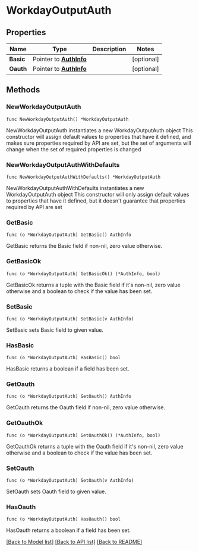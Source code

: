 # WorkdayOutputAuth

## Properties

Name | Type | Description | Notes
------------ | ------------- | ------------- | -------------
**Basic** | Pointer to [**AuthInfo**](AuthInfo.md) |  | [optional] 
**Oauth** | Pointer to [**AuthInfo**](AuthInfo.md) |  | [optional] 

## Methods

### NewWorkdayOutputAuth

`func NewWorkdayOutputAuth() *WorkdayOutputAuth`

NewWorkdayOutputAuth instantiates a new WorkdayOutputAuth object
This constructor will assign default values to properties that have it defined,
and makes sure properties required by API are set, but the set of arguments
will change when the set of required properties is changed

### NewWorkdayOutputAuthWithDefaults

`func NewWorkdayOutputAuthWithDefaults() *WorkdayOutputAuth`

NewWorkdayOutputAuthWithDefaults instantiates a new WorkdayOutputAuth object
This constructor will only assign default values to properties that have it defined,
but it doesn't guarantee that properties required by API are set

### GetBasic

`func (o *WorkdayOutputAuth) GetBasic() AuthInfo`

GetBasic returns the Basic field if non-nil, zero value otherwise.

### GetBasicOk

`func (o *WorkdayOutputAuth) GetBasicOk() (*AuthInfo, bool)`

GetBasicOk returns a tuple with the Basic field if it's non-nil, zero value otherwise
and a boolean to check if the value has been set.

### SetBasic

`func (o *WorkdayOutputAuth) SetBasic(v AuthInfo)`

SetBasic sets Basic field to given value.

### HasBasic

`func (o *WorkdayOutputAuth) HasBasic() bool`

HasBasic returns a boolean if a field has been set.

### GetOauth

`func (o *WorkdayOutputAuth) GetOauth() AuthInfo`

GetOauth returns the Oauth field if non-nil, zero value otherwise.

### GetOauthOk

`func (o *WorkdayOutputAuth) GetOauthOk() (*AuthInfo, bool)`

GetOauthOk returns a tuple with the Oauth field if it's non-nil, zero value otherwise
and a boolean to check if the value has been set.

### SetOauth

`func (o *WorkdayOutputAuth) SetOauth(v AuthInfo)`

SetOauth sets Oauth field to given value.

### HasOauth

`func (o *WorkdayOutputAuth) HasOauth() bool`

HasOauth returns a boolean if a field has been set.


[[Back to Model list]](../README.md#documentation-for-models) [[Back to API list]](../README.md#documentation-for-api-endpoints) [[Back to README]](../README.md)


